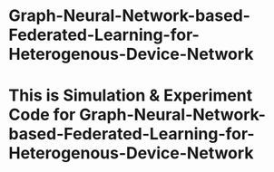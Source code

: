# Graph-Neural-Network-based-Federated-Learning-for-Heterogenous-Device-Network
# This is Simulation & Experiment Code for Graph-Neural-Network-based-Federated-Learning-for-Heterogenous-Device-Network